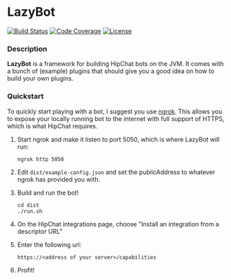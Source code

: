 # LazyBot
[![Build Status](https://travis-ci.org/RoyJacobs/lazybot.svg?branch=master)](https://travis-ci.org/RoyJacobs/lazybot)
[![Code Coverage](http://codecov.io/github/RoyJacobs/lazybot/coverage.svg?branch=master)](http://codecov.io/github/RoyJacobs/lazybot?branch=master)
[![License](http://img.shields.io/:license-mit-brightgreen.svg)](https://raw.githubusercontent.com/RoyJacobs/lazybot/master/LICENSE.md)

### Description

**LazyBot** is a framework for building HipChat bots on the JVM. It comes with a bunch of (example) plugins that should give you a good idea on how to build your own plugins.

### Quickstart
To quickly start playing with a bot, I suggest you use [ngrok](https://ngrok.com/). This allows you to expose your locally running bot to the internet with full support of HTTPS, which is what HipChat requires.

1. Start ngrok and make it listen to port 5050, which is where LazyBot will run:
   ```
   ngrok http 5050
   ```
2. Edit `dist/example-config.json` and set the publicAddress to whatever ngrok has provided you with.

3. Build and run the bot!
   ```
   cd dist
   ./run.sh
   ```

4. On the HipChat integrations page, choose "Install an integration from a descriptor URL"

5. Enter the following url:
   ```
   https://<address of your server>/capabilities
   ```

6. Profit!
